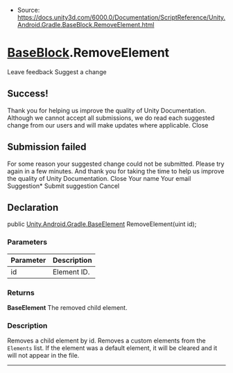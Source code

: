 * Source: https://docs.unity3d.com/6000.0/Documentation/ScriptReference/Unity.Android.Gradle.BaseBlock.RemoveElement.html

#  [BaseBlock](https://docs.unity3d.com/6000.0/Documentation/ScriptReference/Unity.Android.Gradle.BaseBlock.html).RemoveElement
Leave feedback
Suggest a change
## Success!
Thank you for helping us improve the quality of Unity Documentation. Although we cannot accept all submissions, we do read each suggested change from our users and will make updates where applicable.
Close
## Submission failed
For some reason your suggested change could not be submitted. Please <a>try again</a> in a few minutes. And thank you for taking the time to help us improve the quality of Unity Documentation.
Close
Your name Your email Suggestion* Submit suggestion
Cancel
## Declaration
public [Unity.Android.Gradle.BaseElement](https://docs.unity3d.com/6000.0/Documentation/ScriptReference/Unity.Android.Gradle.BaseElement.html) RemoveElement(uint id); 
### Parameters
Parameter | Description  
---|---  
id | Element ID.  
### Returns
**BaseElement** The removed child element. 
### Description
Removes a child element by id.
Removes a custom elements from the `Elements` list. If the element was a default element, it will be cleared and it will not appear in the file.
* * *
